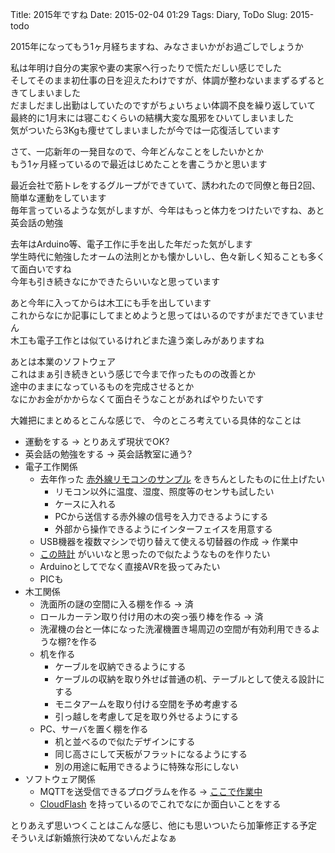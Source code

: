 Title: 2015年ですね
Date: 2015-02-04 01:29
Tags: Diary, ToDo
Slug: 2015-todo

2015年になってもう1ヶ月経ちますね、みなさまいかがお過ごしでしょうか

私は年明け自分の実家や妻の実家へ行ったりで慌ただしい感じでした  
そしてそのまま初仕事の日を迎えたわけですが、体調が整わないままずるずるときてしまいました  
だましだまし出勤はしていたのですがちょいちょい体調不良を繰り返していて  
最終的に1月末には寝こむくらいの結構大変な風邪をひいてしまいました  
気がついたら3Kgも痩せてしまいましたが今では一応復活しています

さて、一応新年の一発目なので、今年どんなことをしたいかとか  
もう1ヶ月経っているので最近はじめたことを書こうかと思います  

最近会社で筋トレをするグループができていて、誘われたので同僚と毎日2回、簡単な運動をしています  
毎年言っているような気がしますが、今年はもっと体力をつけたいですね、あと英会話の勉強

去年はArduino等、電子工作に手を出した年だった気がします  
学生時代に勉強したオームの法則とかも懐かしいし、色々新しく知ることも多くて面白いですね  
今年も引き続きなにかできたらいいなと思っています

あと今年に入ってからは木工にも手を出しています  
これからなにか記事にしてまとめようと思ってはいるのですがまだできていません  
木工も電子工作とは似ているけれどまた違う楽しみがありますね

あとは本業のソフトウェア  
これはまぁ引き続きという感じで今まで作ったものの改善とか  
途中のままになっているものを完成させるとか  
なにかお金がかからなくて面白そうなことがあればやりたいです

大雑把にまとめるとこんな感じで、 今のところ考えている具体的なことは

* 運動をする → とりあえず現状でOK?
* 英会話の勉強をする → 英会話教室に通う?
* 電子工作関係
    * 去年作った [赤外線リモコンのサンプル](http://blog.gorugle.org/posts/2014/11/ir.html) をきちんとしたものに仕上げたい
        * リモコン以外に温度、湿度、照度等のセンサも試したい
        * ケースに入れる
        * PCから送信する赤外線の信号を入力できるようにする
        * 外部から操作できるようにインターフェイスを用意する
    * USB機器を複数マシンで切り替えて使える切替器の作成 → 作業中
    * [この時計](http://laboratory-danger-robo.blogspot.jp/2015/01/blog-post.html) がいいなと思ったので似たようなものを作りたい
    * Arduinoとしてでなく直接AVRを扱ってみたい
    * PICも
* 木工関係
    * 洗面所の謎の空間に入る棚を作る → 済
    * ロールカーテン取り付け用の木の突っ張り棒を作る → 済
    * 洗濯機の台と一体になった洗濯機置き場周辺の空間が有効利用できるような棚?を作る
    * 机を作る
        * ケーブルを収納できるようにする
        * ケーブルの収納を取り外せば普通の机、テーブルとして使える設計にする
        * モニタアームを取り付ける空間を予め考慮する
        * 引っ越しを考慮して足を取り外せるようにする
    * PC、サーバを置く棚を作る
        * 机と並べるので似たデザインにする
        * 同じ高さにして天板がフラットになるようにする
        * 別の用途に転用できるように特殊な形にしない
* ソフトウェア関係
    * MQTTを送受信できるプログラムを作る → [ここで作業中](https://github.com/lostman-github/mqttcd)
    * [CloudFlash](http://hitoriblog.com/?p=23782) を持っているのでこれでなにか面白いことをする

とりあえず思いつくことはこんな感じ、他にも思いついたら加筆修正する予定  
そういえば新婚旅行決めてないんだよなぁ
